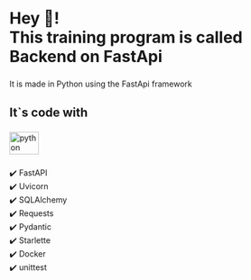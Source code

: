 <h1 align="left">Hey 👋!<br>This training program is called<br>Backend on FastApi</h1>

###

<p align="left">It is made in Python using the FastApi framework</p>

###

<h2 align="left">It`s code with</h2>

###

<div align="left">
  <img src="https://cdn.jsdelivr.net/gh/devicons/devicon/icons/python/python-original.svg" height="40" width="52" alt="python logo"  />
</div>

###

<p align="left">✔️ FastAPI<br>✔️ Uvicorn<br>✔️ SQLAlchemy<br>✔️ Requests<br>✔️ Pydantic<br>✔️ Starlette<br>✔️ Docker<br>✔️ unittest</p>

###
